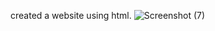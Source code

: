 created a website using html.
![Screenshot (7)](https://user-images.githubusercontent.com/98818892/178230469-c7637df2-400d-4c94-85ae-5e9094a001b5.png)

